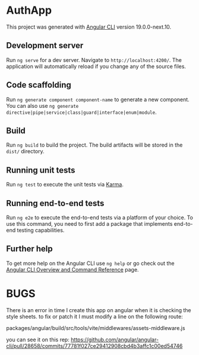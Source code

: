 # AuthApp

This project was generated with [Angular CLI](https://github.com/angular/angular-cli) version 19.0.0-next.10.

## Development server

Run `ng serve` for a dev server. Navigate to `http://localhost:4200/`. The application will automatically reload if you change any of the source files.

## Code scaffolding

Run `ng generate component component-name` to generate a new component. You can also use `ng generate directive|pipe|service|class|guard|interface|enum|module`.

## Build

Run `ng build` to build the project. The build artifacts will be stored in the `dist/` directory.

## Running unit tests

Run `ng test` to execute the unit tests via [Karma](https://karma-runner.github.io).

## Running end-to-end tests

Run `ng e2e` to execute the end-to-end tests via a platform of your choice. To use this command, you need to first add a package that implements end-to-end testing capabilities.

## Further help

To get more help on the Angular CLI use `ng help` or go check out the [Angular CLI Overview and Command Reference](https://angular.dev/tools/cli) page.


# BUGS

There is an error in time I create this app on angular when it is checking the style sheets.
to fix or patch it I must modify a line on the following route:

packages/angular/build/src/tools/vite/middlewares/assets-middleware.js

<!-- // Shim the stylesheet if a component ID is provided
            if (componentId.length > 0) {
              // Validate component ID
-              if (/^[_.\-\p{Letter}\d]+-c\d{9}$/u.test(componentId)) {
+              if (/^[_.\-\p{Letter}\d]+-c\d+$/u.test(componentId)) { -->

you can see it on this rep:
https://github.com/angular/angular-cli/pull/28658/commits/77781f027ce29412908cbd4b3affc1c00ed54746